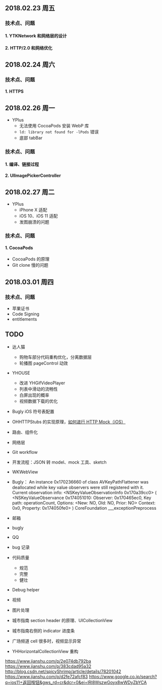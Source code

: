 ## 2018.02.23 周五


### 技术点、问题
#### 1. YTKNetwork 和网络层的设计

#### 2. HTTP/2.0 和网络优化


## 2018.02.24 周六


### 技术点、问题

#### 1. HTTPS

## 2018.02.26 周一

- YPlus
  - 无法使用 CocoaPods 安装 WebP 库 
  - `ld: library not found for -lPods` 错误
  - 底部 tabBar

### 技术点、问题
#### 1. 编译、链接过程

#### 2. UIImagePickerController

## 2018.02.27 周二

- YPlus
  - iPhone X 适配
  - iOS 10、iOS 11 适配
  - 发图崩溃的问题

### 技术点、问题
#### 1. CocoaPods 

- CocoaPods 的原理
- Git clone 慢的问题


## 2018.03.01 周四


### 技术点、问题
- 苹果证书
- Code Signing
- entitlements

## TODO
- 达人猫
    - 购物车部分代码重构优化，分离数据层
    - 轮播图 pageControl 动效
    
- YHOUSE
    - 改进 YHGifVideoPlayer
    - 列表中滑动的流畅性
    - 白屏出现的概率
    - 视频数据下载的优化


- Bugly iOS 符号表配置
- OHHTTPStubs 的实现原理，[如何进行 HTTP Mock（iOS）](https://github.com/Draveness/analyze/blob/master/contents/OHHTTPStubs/如何进行%20HTTP%20Mock（iOS）.md)
- 路由、组件化
- 网络层
- Git workflow
- 开发流程：JSON 转 model、mock 工具、sketch
- WKWebView

- Bugly： An instance 0x170236660 of class AVKeyPathFlattener was deallocated while key value observers were still registered with it. Current observation info: <NSKeyValueObservationInfo 0x170a39cc0> ( <NSKeyValueObservance 0x174051010: Observer: 0x170465ec0, Key path: operationCount, Options: <New: NO, Old: NO, Prior: NO> Context: 0x0, Property: 0x174050fe0> )
CoreFoundation ___exceptionPreprocess

- 邮箱
- bugly
- QQ
- bug 记录
- 代码质量
  - 规范
  - 完整
  - 健壮

- Debug helper
- 视频
- 图片处理
- 城市指南 section header 的原理、UICollectionView
- 城市指南右侧的 indicator 进度条
- 广场频道 cell 很多时，视频显示异常
- YHHorizontalCollectionView 重构


https://www.jianshu.com/p/2e074db792ba
https://www.jianshu.com/p/383cdad95a32
http://blog.csdn.net/spicyShrimp/article/details/78201042
https://www.jianshu.com/p/d2fe72afcf83
https://www.google.co.jp/search?q=ios11+返回按钮&gws_rd=cr&dcr=0&ei=lRl8WszwGoyx8wWDyZbYCA


